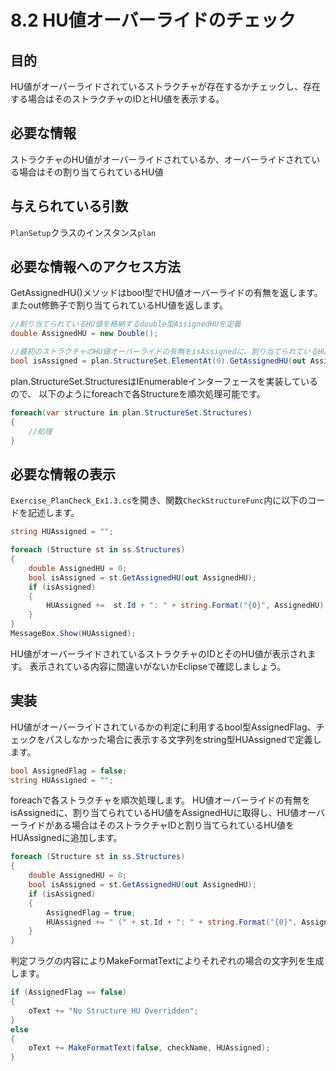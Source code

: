 # 8.2 HU値オーバーライドのチェック

## 目的
HU値がオーバーライドされているストラクチャが存在するかチェックし、存在する場合はそのストラクチャのIDとHU値を表示する。

## 必要な情報
ストラクチャのHU値がオーバーライドされているか、オーバーライドされている場合はその割り当てられているHU値

## 与えられている引数

`PlanSetup`クラスのインスタンス`plan`

## 必要な情報へのアクセス方法
GetAssignedHU()メソッドはbool型でHU値オーバーライドの有無を返します。またout修飾子で割り当てられているHU値を返します。
```csharp
//割り当てられているHU値を格納するdouble型AssignedHUを定義
double AssignedHU = new Double();

//最初のストラクチャのHU値オーバーライドの有無をisAssignedに、割り当てられているHU値をAssignedHUに取得する。
bool isAssigned = plan.StructureSet.ElementAt(0).GetAssignedHU(out AssignedHU);
```

plan.StructureSet.StructuresはIEnumerableインターフェースを実装しているので、
以下のようにforeachで各Structureを順次処理可能です。
```csharp
foreach(var structure in plan.StructureSet.Structures)
{
	//処理
}
```
## 必要な情報の表示
`Exercise_PlanCheck_Ex1.3.cs`を開き、関数`CheckStructureFunc`内に以下のコードを記述します。

```csharp
string HUAssigned = "";

foreach (Structure st in ss.Structures)
{
	double AssignedHU = 0;
	bool isAssigned = st.GetAssignedHU(out AssignedHU);
	if (isAssigned)
	{
		HUAssigned +=  st.Id + ": " + string.Format("{0}", AssignedHU) + "HU" + "\n";
    }
}
MessageBox.Show(HUAssigned);
```
HU値がオーバーライドされているストラクチャのIDとそのHU値が表示されます。
表示されている内容に間違いがないかEclipseで確認しましょう。

## 実装
HU値がオーバーライドされているかの判定に利用するbool型AssignedFlag、チェックをパスしなかった場合に表示する文字列をstring型HUAssignedで定義します。
```csharp
bool AssignedFlag = false;
string HUAssigned = "";
```

foreachで各ストラクチャを順次処理します。
HU値オーバーライドの有無をisAssignedに、割り当てられているHU値をAssignedHUに取得し、HU値オーバーライドがある場合はそのストラクチャIDと割り当てられているHU値をHUAssignedに追加します。
```csharp
foreach (Structure st in ss.Structures)
{
	double AssignedHU = 0;
	bool isAssigned = st.GetAssignedHU(out AssignedHU);
	if (isAssigned)
	{
		AssignedFlag = true;
		HUAssigned += " (" + st.Id + ": " + string.Format("{0}", AssignedHU) + "HU" + ")";
	}
}
```

判定フラグの内容によりMakeFormatTextによりそれぞれの場合の文字列を生成します。
```csharp
if (AssignedFlag == false)
{
	oText += "No Structure HU Overridden";
}
else
{
	oText += MakeFormatText(false, checkName, HUAssigned);
}
```

